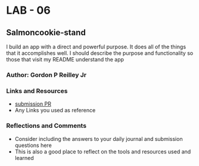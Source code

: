# LAB - 06

## Salmoncookie-stand

I build an app with a direct and powerful purpose. It does all of the things that it accomplishes well. I should describe the purpose and functionality so those that visit my README understand the app

### Author: Gordon P Reilley Jr

### Links and Resources

* [submission PR](http://xyz.com)
* Any Links you used as reference

### Reflections and Comments

* Consider including the answers to your daily journal and submission questions here
* This is also a good place to reflect on the tools and resources used and learned
